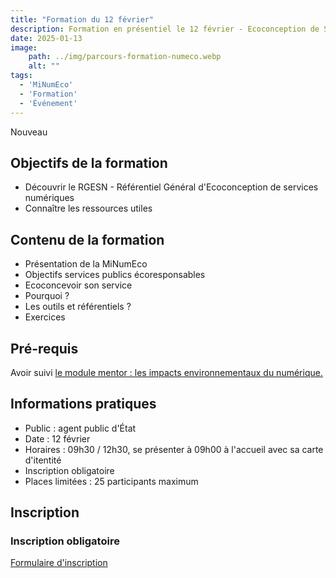 ```yaml
---
title: "Formation du 12 février"
description: Formation en présentiel le 12 février - Ecoconception de Services Numériques - 3h00
date: 2025-01-13
image:
    path: ../img/parcours-formation-numeco.webp
    alt: ""
tags:
  - 'MiNumEco'
  - 'Formation'
  - 'Événement'
---
```


<p class="fr-badge fr-badge--success fr-badge--no-icon">Nouveau</p>

<!-- chapô-->

<!-- texte-->

## Objectifs de la formation

* Découvrir le RGESN - Référentiel Général d'Ecoconception de services numériques
* Connaître les ressources utiles

## Contenu de la formation

* Présentation de la MiNumEco
* Objectifs services publics écoresponsables
* Ecoconcevoir son service
* Pourquoi ?
* Les outils et référentiels ?
* Exercices

## Pré-requis

Avoir suivi [le module mentor : les impacts environnementaux du numérique.](https://mentor.gouv.fr/catalog/2825)

## Informations pratiques

* Public : agent public d'État
* Date : 12 février
* Horaires : 09h30 / 12h30, se présenter à 09h00 à l'accueil avec sa carte d'itentité
* Inscription obligatoire
* Places limitées : 25 participants maximum

## Inscription

<div class="fr-callout">
    <h3 class="fr-callout__title">Inscription obligatoire</h3>
    <a class="fr-btn" href="https://grist.numerique.gouv.fr/o/docs/forms/1MmRRb9XJUL9CZgmQ9EMsS/55" target="_blank">
			Formulaire d'inscription
    </a>
</div>


